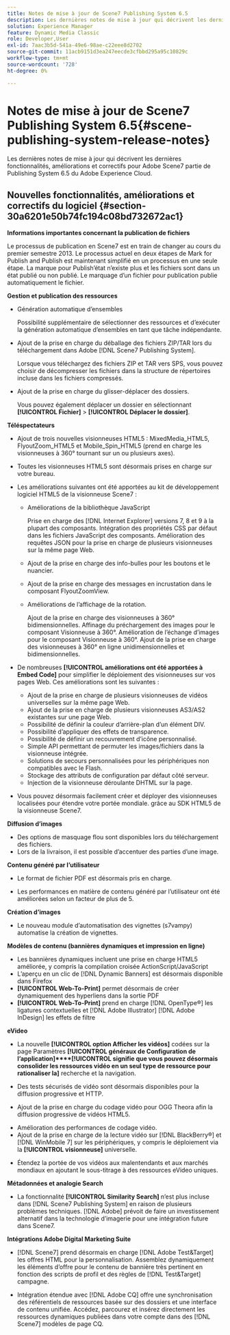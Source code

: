 ```yaml
---
title: Notes de mise à jour de Scene7 Publishing System 6.5
description: Les dernières notes de mise à jour qui décrivent les dernières fonctionnalités, améliorations et correctifs pour Adobe Scene7 Publishing System 6.5, qui fait partie de la solution Adobe Experience Manager du Adobe Experience Cloud.
solution: Experience Manager
feature: Dynamic Media Classic
role: Developer,User
exl-id: 7aac3b5d-541a-49e6-98ae-c22eee8d2702
source-git-commit: 11acb9151d3ea247eecde3cfbbd295a95c10829c
workflow-type: tm+mt
source-wordcount: '728'
ht-degree: 0%

---
```


# Notes de mise à jour de Scene7 Publishing System 6.5{#scene-publishing-system-release-notes}

Les dernières notes de mise à jour qui décrivent les dernières fonctionnalités, améliorations et correctifs pour Adobe Scene7 partie de Publishing System 6.5 du Adobe Experience Cloud.

## Nouvelles fonctionnalités, améliorations et correctifs du logiciel {#section-30a6201e50b74fc194c08bd732672ac1}

**Informations importantes concernant la publication de fichiers**

Le processus de publication en Scene7 est en train de changer au cours du premier semestre 2013. Le processus actuel en deux étapes de Mark for Publish and Publish est maintenant simplifié en un processus en une seule étape. La marque pour Publish’état n’existe plus et les fichiers sont dans un état publié ou non publié. Le marquage d’un fichier pour publication publie automatiquement le fichier.

**Gestion et publication des ressources**

* Génération automatique d’ensembles

  Possibilité supplémentaire de sélectionner des ressources et d’exécuter la génération automatique d’ensembles en tant que tâche indépendante.
* Ajout de la prise en charge du déballage des fichiers ZIP/TAR lors du téléchargement dans Adobe [!DNL Scene7 Publishing System].

  Lorsque vous téléchargez des fichiers ZIP et TAR vers SPS, vous pouvez choisir de décompresser les fichiers dans la structure de répertoires incluse dans les fichiers compressés.

* Ajout de la prise en charge du glisser-déplacer des dossiers.

  Vous pouvez également déplacer un dossier en sélectionnant **[!UICONTROL Fichier]** > **[!UICONTROL Déplacer le dossier]**.

**Téléspectateurs**

* Ajout de trois nouvelles visionneuses HTML5 : MixedMedia_HTML5, FlyoutZoom_HTML5 et Mobile_Spin_HTML5 (prend en charge les visionneuses à 360° tournant sur un ou plusieurs axes).
<!-- 
  [More information](http://help.adobe.com/en_US/scene7/using/WS6E593DEA-7D81-4cd6-84B0-85E8BB274176.html#WS1c46793299cf21d77e926d1613177f0a020-8000.html).  -->
* Toutes les visionneuses HTML5 sont désormais prises en charge sur votre bureau.

<!--   [More information](http://help.adobe.com/en_US/scene7/using/WS6E593DEA-7D81-4cd6-84B0-85E8BB274176.html#WS1c46793299cf21d77e926d1613177f0a020-8000.html). -->
* Les améliorations suivantes ont été apportées au kit de développement logiciel HTML5 de la visionneuse Scene7 :

   * Améliorations de la bibliothèque JavaScript

     Prise en charge des [!DNL Internet Explorer] versions 7, 8 et 9 à la plupart des composants. Intégration des propriétés CSS par défaut dans les fichiers JavaScript des composants. Amélioration des requêtes JSON pour la prise en charge de plusieurs visionneuses sur la même page Web.

   * Ajout de la prise en charge des info-bulles pour les boutons et le nuancier.
   * Ajout de la prise en charge des messages en incrustation dans le composant FlyoutZoomView.
   * Améliorations de l’affichage de la rotation.

     Ajout de la prise en charge des visionneuses à 360° bidimensionnelles. Affinage du préchargement des images pour le composant Visionneuse à 360°. Amélioration de l’échange d’images pour le composant Visionneuse à 360°. Ajout de la prise en charge des visionneuses à 360° en ligne unidimensionnelles et bidimensionnelles.

* De nombreuses **[!UICONTROL améliorations ont été apportées à Embed Code]** pour simplifier le déploiement des visionneuses sur vos pages Web. Ces améliorations sont les suivantes :

   * Ajout de la prise en charge de plusieurs visionneuses de vidéos universelles sur la même page Web.
   * Ajout de la prise en charge de plusieurs visionneuses AS3/AS2 existantes sur une page Web.
   * Possibilité de définir la couleur d’arrière-plan d’un élément DIV.
   * Possibilité d’appliquer des effets de transparence.
   * Possibilité de définir un recouvrement d’icône personnalisé.
   * Simple API permettant de permuter les images/fichiers dans la visionneuse intégrée.
   * Solutions de secours personnalisées pour les périphériques non compatibles avec le Flash.
   * Stockage des attributs de configuration par défaut côté serveur.
   * Injection de la visionneuse déroulante DHTML sur la page.

* Vous pouvez désormais facilement créer et déployer des visionneuses localisées pour étendre votre portée mondiale. grâce au SDK HTML5 de la visionneuse Scene7.

**Diffusion d’images**

* Des options de masquage flou sont disponibles lors du téléchargement des fichiers.
* Lors de la livraison, il est possible d’accentuer des parties d’une image.

**Contenu généré par l’utilisateur**

* Le format de fichier PDF est désormais pris en charge.

<!--   [More information](http://help.adobe.com/en_US/scene7/using/WSe8b0455615e2dc47-2df907a712f31201b35-8000.html).  -->
* Les performances en matière de contenu généré par l’utilisateur ont été améliorées selon un facteur de plus de 5.

**Création d’images**

* Le nouveau module d’automatisation des vignettes (s7vampy) automatise la création de vignettes.

**Modèles de contenu (bannières dynamiques et impression en ligne)**

* Les bannières dynamiques incluent une prise en charge HTML5 améliorée, y compris la compilation croisée ActionScript/JavaScript
* L’aperçu en un clic de [!DNL Dynamic Banners] est désormais disponible dans Firefox
* **[!UICONTROL Web-To-Print]** permet désormais de créer dynamiquement des hyperliens dans la sortie PDF
* **[!UICONTROL Web-To-Print]** prend en charge [!DNL OpenType®] les ligatures contextuelles et [!DNL Adobe Illustrator] [!DNL Adobe InDesign] les effets de filtre

**eVideo**

* La nouvelle **[!UICONTROL option Afficher les vidéos]** codées sur la page Paramètres **[!UICONTROL généraux de Configuration de l’application]****[!UICONTROL signifie que vous pouvez désormais consolider les ressources vidéo en un seul type de ressource pour rationaliser la]** recherche et la navigation.

<!--   [More information](http://help.adobe.com/en_US/scene7/using/WSCCBA9D3A-06A3-4f29-AF6B-36CBB2A655F1.html).  -->

* Des tests sécurisés de vidéo sont désormais disponibles pour la diffusion progressive et HTTP.

<!--   [More information](http://help.adobe.com/en_US/scene7/using/WSd968ca97bf01df72-5efde3a123268dd80f5-8000.html). -->
* Ajout de la prise en charge du codage vidéo pour OGG Theora afin la diffusion progressive de vidéos HTML5.

<!--   [More information](http://help.adobe.com/en_US/scene7/using/WSE86ACF2B-BD50-4c48-A1D7-9CD4405B62D0.html#WS1c46793299cf21d7-39fae9c1131ba8968f7-7fff.html). -->
* Amélioration des performances de codage vidéo.
* Ajout de la prise en charge de la lecture vidéo sur [!DNL BlackBerry®] et [!DNL WinMobile 7] sur les périphériques, y compris le déploiement via la **[!UICONTROL visionneuse]** universelle.

<!--   [More information](http://help.adobe.com/en_US/scene7/using/WS6E593DEA-7D81-4cd6-84B0-85E8BB274176.html#WS1c46793299cf21d77e926d1613177f0a020-8000.html) or the [eVideo chapter](http://help.adobe.com/en_US/scene7/using/WS53492AE1-6029-45d8-BF80-F4B5CF33EB08.html). -->

* Étendez la portée de vos vidéos aux malentendants et aux marchés mondiaux en ajoutant le sous-titrage à des ressources eVideo uniques.

<!--   See [More information](http://help.adobe.com/en_US/scene7/using/WS98ca2e6790647c06-6f6f53e137b959f094-8000.html). -->

**Métadonnées et analogie Search**

* La fonctionnalité **[!UICONTROL Similarity Search]** n’est plus incluse dans [!DNL Scene7 Publishing System] en raison de plusieurs problèmes techniques. [!DNL Adobe] prévoit de faire un investissement alternatif dans la technologie d’imagerie pour une intégration future dans Scene7.

**Intégrations Adobe Digital Marketing Suite**

* [!DNL Scene7] prend désormais en charge [!DNL Adobe Test&Target] les offres HTML pour la personnalisation. Assemblez dynamiquement les éléments d’offre pour le contenu de bannière très pertinent en fonction des scripts de profil et des règles de [!DNL Test&Target] campagne.

* Intégration étendue avec [!DNL Adobe CQ] offre une synchronisation des référentiels de ressources basée sur des dossiers et une interface de contenu unifiée. Accédez, parcourez et insérez directement les ressources dynamiques publiées dans votre compte dans des [!DNL Scene7] modèles de page CQ.
